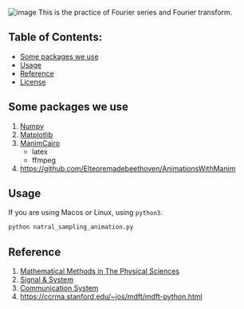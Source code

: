 ![image](https://github.com/Json-93/final_project/blob/main/img/NSYSU.gif)
This is the practice of Fourier series and Fourier transform.

## Table of Contents:
- [Some packages we use](#some-packages-we-use)
- [Usage](#usage)
- [Reference](#reference)
- [License](#license)



## Some packages we use
1. [Numpy ](https://numpy.org/install/)
2. [Matplotlib](https://matplotlib.org/stable/users/getting_started/)
3. [ManimCairo](https://docs.manim.community/en/stable/faq/installation.html#why-are-there-different-versions-of-manim)
    - latex
    - ffmpeg
4. https://github.com/Elteoremadebeethoven/AnimationsWithManim

## Usage
If you are using Macos or Linux, using ```python3```.
```python
python natral_sampling_animation.py
```

## Reference
1. [Mathematical Methods in The Physical Sciences](https://www.christs.cam.ac.uk/sites/default/files/inline-files/0a187866618ca3049030ec5014860ae8-original.pdf)
2. [Signal & System](https://www.academia.edu/37486178/Signals_and_Systems_2nd_Edition_by_Oppenheim_)
3. [Communication System](https://www.academia.edu/8837636/COMMUNICATION_SYSTEMS_5th_Edition_International_Student_Version_Space_Time_DSP_CONTENTS)
4. https://ccrma.stanford.edu/~jos/mdft/mdft-python.html

